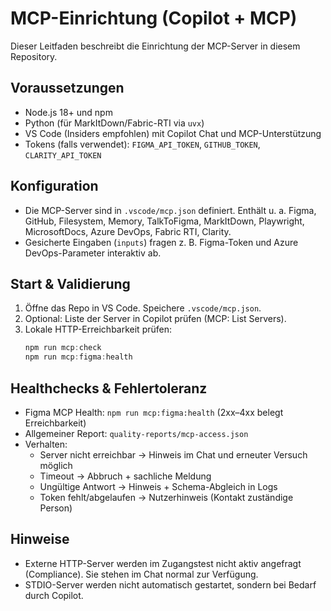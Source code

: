 # MCP-Einrichtung (Copilot + MCP)

Dieser Leitfaden beschreibt die Einrichtung der MCP-Server in diesem Repository.

## Voraussetzungen
- Node.js 18+ und npm
- Python (für MarkItDown/Fabric-RTI via `uvx`)
- VS Code (Insiders empfohlen) mit Copilot Chat und MCP-Unterstützung
- Tokens (falls verwendet): `FIGMA_API_TOKEN`, `GITHUB_TOKEN`, `CLARITY_API_TOKEN`

## Konfiguration
- Die MCP-Server sind in `.vscode/mcp.json` definiert. Enthält u. a. Figma, GitHub, Filesystem, Memory, TalkToFigma, MarkItDown, Playwright, MicrosoftDocs, Azure DevOps, Fabric RTI, Clarity.
- Gesicherte Eingaben (`inputs`) fragen z. B. Figma-Token und Azure DevOps-Parameter interaktiv ab.

## Start & Validierung
1. Öffne das Repo in VS Code. Speichere `.vscode/mcp.json`.
2. Optional: Liste der Server in Copilot prüfen (MCP: List Servers).
3. Lokale HTTP-Erreichbarkeit prüfen:
   ```powershell
   npm run mcp:check
   npm run mcp:figma:health
   ```

## Healthchecks & Fehlertoleranz
- Figma MCP Health: `npm run mcp:figma:health` (2xx–4xx belegt Erreichbarkeit)
- Allgemeiner Report: `quality-reports/mcp-access.json`
- Verhalten:
  - Server nicht erreichbar → Hinweis im Chat und erneuter Versuch möglich
  - Timeout → Abbruch + sachliche Meldung
  - Ungültige Antwort → Hinweis + Schema-Abgleich in Logs
  - Token fehlt/abgelaufen → Nutzerhinweis (Kontakt zuständige Person)

## Hinweise
- Externe HTTP-Server werden im Zugangstest nicht aktiv angefragt (Compliance). Sie stehen im Chat normal zur Verfügung.
- STDIO-Server werden nicht automatisch gestartet, sondern bei Bedarf durch Copilot.
